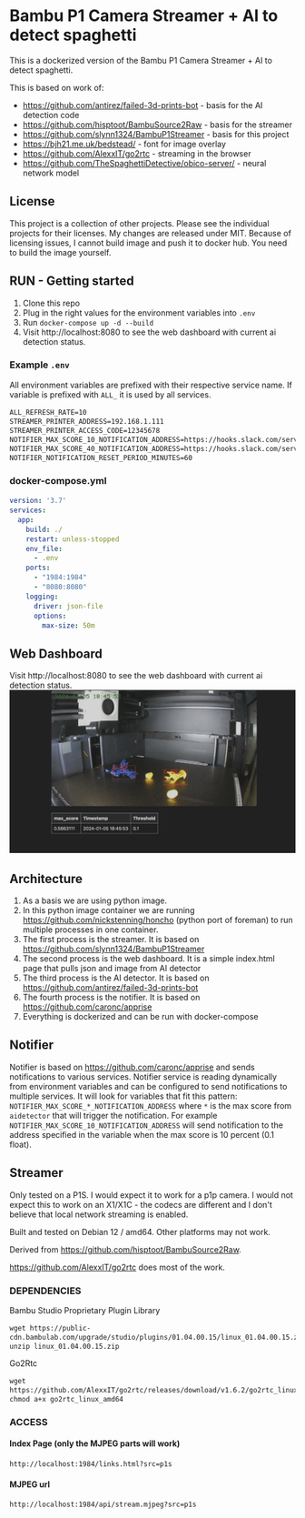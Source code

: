 # Bambu P1 Camera Streamer + AI to detect spaghetti
This is a dockerized version of the Bambu P1 Camera Streamer + AI to detect spaghetti.

This is based on work of:
 * https://github.com/antirez/failed-3d-prints-bot - basis for the AI detection code
 * https://github.com/hisptoot/BambuSource2Raw - basis for the streamer
 * https://github.com/slynn1324/BambuP1Streamer - basis for this project
 * https://bjh21.me.uk/bedstead/ - font for image overlay
 * https://github.com/AlexxIT/go2rtc - streaming in the browser
 * https://github.com/TheSpaghettiDetective/obico-server/ - neural network model

## License
This project is a collection of other projects. 
Please see the individual projects for their licenses. 
My changes are released under MIT.
Because of licensing issues, I cannot build image and push it to docker hub. You need to build the image yourself.

## RUN - Getting started
1. Clone this repo
2. Plug in the right values for the environment variables into `.env`
3. Run `docker-compose up -d --build`
4. Visit http://localhost:8080 to see the web dashboard with current ai detection status.

### Example `.env`
All environment variables are prefixed with their respective service name. If variable is prefixed with `ALL_` it is used by all services.
```
ALL_REFRESH_RATE=10
STREAMER_PRINTER_ADDRESS=192.168.1.111
STREAMER_PRINTER_ACCESS_CODE=12345678
NOTIFIER_MAX_SCORE_10_NOTIFICATION_ADDRESS=https://hooks.slack.com/services/A/B/C
NOTIFIER_MAX_SCORE_40_NOTIFICATION_ADDRESS=https://hooks.slack.com/services/A/B/C
NOTIFIER_NOTIFICATION_RESET_PERIOD_MINUTES=60
```

### docker-compose.yml

```yaml
version: '3.7'
services:
  app:
    build: ./
    restart: unless-stopped
    env_file:
      - .env
    ports:
      - "1984:1984"
      - "8080:8080"
    logging:
      driver: json-file
      options:
        max-size: 50m
```

## Web Dashboard

Visit http://localhost:8080 to see the web dashboard with current ai detection status.
![Web Dashboard](docs/images/web-dashboard.png)

## Architecture
1. As a basis we are using python image. 
2. In this python image container we are running https://github.com/nickstenning/honcho (python port of foreman) to run multiple processes in one container.
3. The first process is the streamer. It is based on https://github.com/slynn1324/BambuP1Streamer
4. The second process is the web dashboard. It is a simple index.html page that pulls json and image from AI detector
5. The third process is the AI detector. It is based on https://github.com/antirez/failed-3d-prints-bot
6. The fourth process is the notifier. It is based on https://github.com/caronc/apprise
6. Everything is dockerized and can be run with docker-compose

## Notifier
Notifier is based on https://github.com/caronc/apprise and sends notifications to various services. Notifier service is reading dynamically from environment variables and can be configured to send notifications to multiple services. It will look for variables that fit this pattern: `NOTIFIER_MAX_SCORE_*_NOTIFICATION_ADDRESS` where `*` is the max score from `aidetector` that will trigger the notification. For example `NOTIFIER_MAX_SCORE_10_NOTIFICATION_ADDRESS` will send notification to the address specified in the variable when the max score is 10 percent (0.1 float).


## Streamer
Only tested on a P1S. I would expect it to work for a p1p camera. I would not expect this to work on an X1/X1C - the codecs are different and I don't believe that local network streaming is enabled. 

Built and tested on Debian 12 / amd64. Other platforms may not work.

Derived from https://github.com/hisptoot/BambuSource2Raw.  

https://github.com/AlexxIT/go2rtc does most of the work.

### DEPENDENCIES

Bambu Studio Proprietary Plugin Library
```
wget https://public-cdn.bambulab.com/upgrade/studio/plugins/01.04.00.15/linux_01.04.00.15.zip
unzip linux_01.04.00.15.zip
```

Go2Rtc
```
wget https://github.com/AlexxIT/go2rtc/releases/download/v1.6.2/go2rtc_linux_amd64
chmod a+x go2rtc_linux_amd64
```

### ACCESS
#### Index Page (only the MJPEG parts will work)
```
http://localhost:1984/links.html?src=p1s
```

#### MJPEG url
```
http://localhost:1984/api/stream.mjpeg?src=p1s
```


